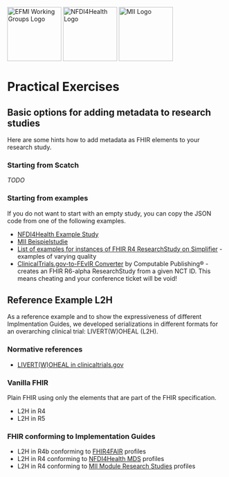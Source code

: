<span class="logo"><img src="https://efmi.org/wp-content/uploads/2019/11/EFMI_Logo_new_wg-587x235.png" alt="EFMI Working Groups Logo" width="125"></span>
<span class="logo"><img src="https://www.nfdi4health.de/images/logo/nfdi4health.svg" alt="NFDI4Health Logo" width="125"></span>
<span class="logo"><img src="https://www.medizininformatik-initiative.de/themes/custom/mii/assets/img/Logo_MII_270px_Hoehe_de.png" alt="MII Logo" width="125"></span>

# Practical Exercises

## Basic options for adding metadata to research studies
Here are some hints how to add metadata as FHIR elements to your research study.

### Starting from Scatch

*TODO*

### Starting from examples
If you do not want to start with an empty study, you can copy the JSON code from one of the following examples.

* [NFDI4Health Example Study](https://simplifier.net/NFDI4Health-Metadata-Schema/NFDI4Health_PR_MDS_Study/~json)
* [MII Beispielstudie](https://simplifier.net/medizininformatik-initiative-modul-studien/fsh-generated-resources-researchstudy-mii-exa-studie-studie)
* [List of examples for instances of FHIR R4 ResearchStudy on Simplifier](https://simplifier.net/search?fhir=r4&category=Example&resource=ResearchStudy&Term=) - examples of varying quality
* [ClinicalTrials.gov-to-FEvIR Converter](https://fevir.net/ctgovconvert) by Computable Publishing® - creates an FHIR R6-alpha ResearchStudy from a given NCT ID. This means cheating and your conference ticket will be void!

## Reference Example L2H
As a reference example and to show the expressiveness of different Implmentation Guides, we developed serializations in different formats for an overarching clinical trial: LIVERT(W)OHEAL (L2H).

### Normative references
* [LIVERT(W)OHEAL in clinicaltrials.gov](https://beta.clinicaltrials.gov/study/NCT03488953)

### Vanilla FHIR
Plain FHIR using only the elements that are part of the FHIR specification.
* L2H in R4
* L2H in R5

### FHIR conforming to Implementation Guides
* L2H in R4b conforming to [FHIR4FAIR](https://build.fhir.org/ig/HL7/fhir-for-fair/artifacts.html) profiles 
* L2H in R4 conforming to [NFDI4Health MDS](https://simplifier.net/nfdi4health-metadata-schema/~resources?category=Profile) profiles 
* L2H in R4 conforming to [MII Module Research Studies](https://simplifier.net/medizininformatik-initiative-modul-studien/~resources?category=Profile) profiles
